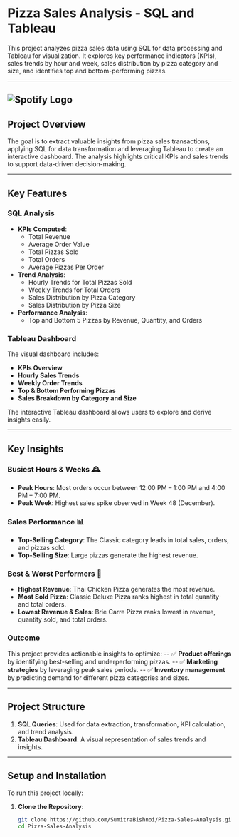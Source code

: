 # Pizza Sales Analysis - SQL and Tableau

This project analyzes pizza sales data using SQL for data processing and Tableau for visualization. It explores key performance indicators (KPIs), sales trends by hour and week, sales distribution by pizza category and size, and identifies top and bottom-performing pizzas.

---
  ![Spotify Logo](https://github.com/SumitraBishnoi/Pizza-Sales-Analysis/blob/main/Pizza.png)
---
## Project Overview

The goal is to extract valuable insights from pizza sales transactions, applying SQL for data transformation and leveraging Tableau to create an interactive dashboard. The analysis highlights critical KPIs and sales trends to support data-driven decision-making.

---

## Key Features

### SQL Analysis
- **KPIs Computed**:
  - Total Revenue
  - Average Order Value
  - Total Pizzas Sold
  - Total Orders
  - Average Pizzas Per Order
- **Trend Analysis**:
  - Hourly Trends for Total Pizzas Sold
  - Weekly Trends for Total Orders
  - Sales Distribution by Pizza Category
  - Sales Distribution by Pizza Size
- **Performance Analysis**:
  - Top and Bottom 5 Pizzas by Revenue, Quantity, and Orders

### Tableau Dashboard
The visual dashboard includes:
- **KPIs Overview**
- **Hourly Sales Trends**
- **Weekly Order Trends**
- **Top & Bottom Performing Pizzas**
- **Sales Breakdown by Category and Size**

The interactive Tableau dashboard allows users to explore and derive insights easily.

---

## Key Insights

### Busiest Hours & Weeks 🕰️
- **Peak Hours**: Most orders occur between 12:00 PM – 1:00 PM and 4:00 PM – 7:00 PM.
- **Peak Week**: Highest sales spike observed in Week 48 (December).

### Sales Performance 📊
- **Top-Selling Category**: The Classic category leads in total sales, orders, and pizzas sold.
- **Top-Selling Size**: Large pizzas generate the highest revenue.

### Best & Worst Performers 💸
- **Highest Revenue**: Thai Chicken Pizza generates the most revenue.
- **Most Sold Pizza**: Classic Deluxe Pizza ranks highest in total quantity and total orders.
- **Lowest Revenue & Sales**: Brie Carre Pizza ranks lowest in revenue, quantity sold, and total orders.

### Outcome
This project provides actionable insights to optimize:
-- ✅ **Product offerings** by identifying best-selling and underperforming pizzas.
-- ✅ **Marketing strategies** by leveraging peak sales periods.
-- ✅ **Inventory management** by predicting demand for different pizza categories and sizes.

---

## Project Structure

1. **SQL Queries**: Used for data extraction, transformation, KPI calculation, and trend analysis.
2. **Tableau Dashboard**: A visual representation of sales trends and insights.

---

## Setup and Installation

To run this project locally:

1. **Clone the Repository**:
   ```bash
   git clone https://github.com/SumitraBishnoi/Pizza-Sales-Analysis.git
   cd Pizza-Sales-Analysis
   
